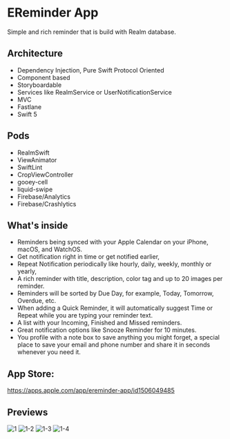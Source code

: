 # EReminder App
Simple and rich reminder that is build with Realm database.

## Architecture ##

- Dependency Injection, Pure Swift Protocol Oriented
- Component based
- Storyboardable
- Services like RealmService or UserNotificationService
- MVC
- Fastlane
- Swift 5

## Pods ##
- RealmSwift
- ViewAnimator
- SwiftLint
- CropViewController
- gooey-cell
- liquid-swipe
- Firebase/Analytics
- Firebase/Crashlytics

## What's inside ## 
- Reminders being synced with your Apple Calendar on your iPhone, macOS, and WatchOS.
- Get notification right in time or get notified earlier,
- Repeat Notification periodically like hourly, daily, weekly, monthly or yearly,
- A rich reminder with title, description, color tag and up to 20 images per reminder.
- Reminders will be sorted by Due Day, for example, Today, Tomorrow, Overdue, etc.
- When adding a Quick Reminder, it will automatically suggest Time or Repeat while you are typing your reminder text.
- A list with your Incoming, Finished and Missed reminders.
- Great notification options like Snooze Reminder for 10 minutes.
- You profile with a note box to save anything you might forget, a special place to save your email and phone number and share it in seconds whenever you need it.

## App Store: ##
https://apps.apple.com/app/ereminder-app/id1506049485

## Previews ##
![1](https://user-images.githubusercontent.com/27929436/94802304-b2619380-03e7-11eb-80e2-f3574fbf1c9e.jpg)
![1-2](https://user-images.githubusercontent.com/27929436/94802374-d3c27f80-03e7-11eb-9698-a8a82b872b85.jpg)
![1-3](https://user-images.githubusercontent.com/27929436/94802088-5139c000-03e7-11eb-9110-98985edfa69b.jpg)
![1-4](https://user-images.githubusercontent.com/27929436/94802087-50a12980-03e7-11eb-8cfb-b3809e8934cf.jpg)
